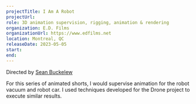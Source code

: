 ```yaml
---
projectTitle: I Am A Robot
projectUrl: 
role: 3D animation supervision, rigging, animation & rendering
organization: E.D. Films
organizationUrl: https://www.edfilms.net
location: Montreal, QC
releaseDate: 2023-05-05
start:
end:
---
```


Directed by [Sean Buckelew](https://www.seanbuckelew.com/)

For this series of animated shorts, I would supervise animation for the robot vacuum and robot car. I used techniques developed for the Drone project to execute similar results.
